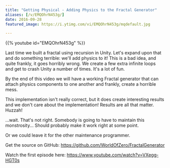 ```yaml
---
title: "Getting Physical - Adding Physics to the Fractal Generator"
aliases: [/v/EMQOhrN453g/]
date: 2016-09-28
featured_image: https://i.ytimg.com/vi/EMQOhrN453g/mqdefault.jpg

---
```


{{% youtube id="EMQOhrN453g" %}}

Last time we built a fractal using recursion in Unity. Let's expand upon that and do something terrible: we'll add physics to it! This is a bad idea, and quite frankly, it goes horribly wrong. We create a few extra infinite loops and get to crash Unity a number of times. It's a lot of fun.

By the end of this video we will have a working Fractal generator that can attach physics components to one another and frankly, create a horrible mess.

This implementation isn't really correct, but it does create interesting results and we don't care about the implementation! Results are all that matter. Huzzah!

...wait. That's not right. Somebody is going to have to maintain this monstrosity... Should probably make it work right at some point.

Or we could leave it for the other maintenance programmer.

Get the source on GitHub: https://github.com/WorldOfZero/FractalGenerator

Watch the first episode here: https://www.youtube.com/watch?v=VXegg-HGT0s